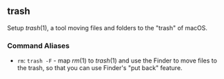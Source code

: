 ## trash

Setup *trash*(1), a tool moving files and folders to the "trash" of macOS.

### Command Aliases

- `rm`: `trash -F` - map *rm*(1) to *trash*(1) and use the Finder to move files
   to the trash, so that you can use Finder's "put back" feature.
